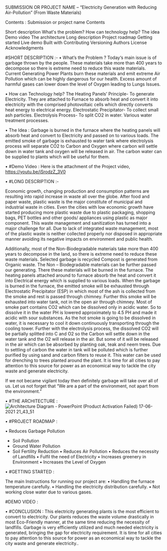 SUBMISSION OR PROJECT NAME –
“Electricity Generation with Reducing Air-Pollution” (From Waste Materials)

Contents :
Submission or project name
Contents

Short description
What's the problem?
How can technology help?
The idea
Demo video
The architecture
Long description
Project roadmap
Getting started
Live demo
Built with
Contributing
Versioning
Authors
License
Acknowledgments

#SHORT DESCRIPTION :- 
•	What’s the Problem ?
Today‘s main issue is of garbage thrown by the people. These materials take more than 400 years to decompose so there is extreme need to reduce this waste materials. Current Generating Power Plants burn these materials and emit extreme Air Pollution which can be highly dangerous for our health. Excess amount of harmful gases can lower down the level of Oxygen leading to Lungs Issues. 

•	How can Technology help?
The Heating Panels’ Principle- To generate Electricity. They are attached to Furnace to absorb heat and convert it into electricity with the comprised photovoltaic cells which directly converts heat energy to electrical energy. 
Electrostatic Precipitator- To collect small ash particles. 
Electrolysis Process- To split CO2 in water.
Various water treatment processes.

•	The Idea :
Garbage is burned in the furnace where the heating panels will absorb heat and convert to Electricity and passed on to various loads. The emitted smoke of garbage is exhausted to water tank where electrolysis process will separate CO2 to Carbon and Oxygen where carbon will settle down in water tank and oxygen will be released in air. The carbon water can be supplied to plants which will be useful for them.

•	#Demo Video :
Here is the attachment of the Project video,
https://youtu.be/iSrodzZ_3V0 

•	#LONG DESCRIPTION :-

Economic growth, changing production and consumption patterns are resulting into rapid increase in waste all over the globe. After food and paper waste, plastic waste is the major constitute of municipal and industrial waste in cities. Even the cities with low economic growth have started producing more plastic waste due to plastic packaging, shopping bags, PET bottles and other goods/ appliances using plastic as major component. This waste management and sanitization has turned into a major challenge for all. Due to lack of integrated waste management, most of the plastic waste is neither collected properly nor disposed in appropriate manner avoiding its negative impacts on environment and public health. 

Additionally, most of the Non-Biodegradable materials take more than 400 years to decompose in the land, so there is extreme need to reduce these waste materials. 
Selected garbage is recycled Compost is generated from Organic waste. The Non – Biodegradable materials can be further passed our generating. There these materials will be burned in the furnace. The heating panels attached around to furnace absorb the heat and convert it into Electrical energy which is supplied to various loads. When the garbage is burned in the furnace, the emitted smoke will be exhausted through Electrostatic Precipitator (ESP) in which most of the ash is collected from the smoke and rest is passed through chimney. Further this smoke will be exhausted into water tank, not in the open air through chimney. Most of smoke part contains CO2 which can be dissolved only in acidic water. So to dissolve it in the water PH is lowered approximately to 4.5 PH and made it acidic with sour substances. As the hot smoke is going to be dissolved in water, it is necessary to cool it down continuously transporting through the cooling tower. Further with the electrolysis process, the dissolved CO2 will be partially splitted into C and O2 so the Carbon will settle down in the water tank and the O2 will release in the air. But some of it will be released in the air which can be absorbed by planting oak, teak and neem trees. Due to settling of carbon the water in tank will be polluted which is further purified by using sand and carbon filters to reuse it. This water can be used for drenching to trees planted around the plant. It is time for all cities to pay attention to this source for power as an economical way to tackle the city waste and generate electricity. 

If we not became vigilant today then definitely garbage will take over all of us. Let us not forget that “We are a part of the environment, not apart from the environment.”


•	#THE ARCHITECTURE :
![Architecture Diagram - PowerPoint (Product Activation Failed) 17-06-2021 21_43_51](https://user-images.githubusercontent.com/86068948/122555447-f10faa80-d057-11eb-8251-360b475d4e57.png)
 


•	#PROJECT ROADMAP :

•	Reduces Garbage Pollution
  - Soil Pollution
  - Ground Water Pollution 
  - Soil Fertility Reduction
•	Reduces Air Pollution 
•	Reduces the necessity of Landfills
•	Fulfil the need of Electricity 
•	Increases greenery in Environment 
•	Increases the Level of Oxygen


•	#GETTING STARTED :

The main Instructions for running our project are:
•	Handling the furnace temperature carefully.
•	Handling the electricity distribution carefully.
•	Not working close water due to various gases.

#DEMO VIDEO :





•	#CONCLUSION :
This electricity generating plants is the most efficient to convert to electricity. Our plants reduces the waste volume drastically in most Eco-Friendly manner, at the same time reducing the necessity of landfills. Garbage is very efficiently utilized and much needed electricity is generated, bringing the gap for electricity requirement. 
It is time for all cities to pay attention to this source for power as an economical way to tackle the city waste and generate electricity..


